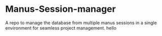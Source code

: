 # Manus-Session-manager
A repo to manage the database from multiple manus sessions in a single environment for seamless project management.
hello